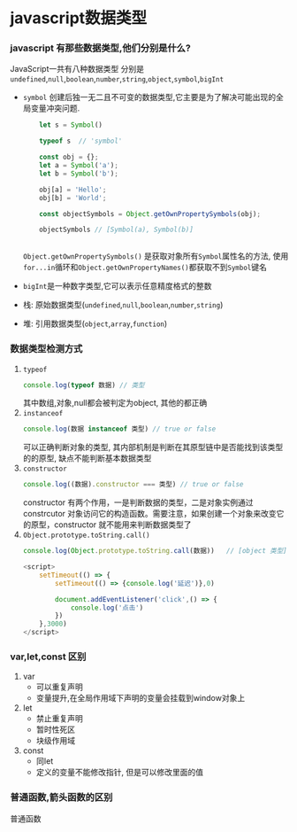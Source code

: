# javascript数据类型
### javascript 有那些数据类型,他们分别是什么?
JavaScript一共有八种数据类型
分别是 `undefined`,`null`,`boolean`,`number`,`string`,`object`,`symbol`,`bigInt`

- `symbol` 创建后独一无二且不可变的数据类型,它主要是为了解决可能出现的全局变量冲突问题.
    ```js
        let s = Symbol()

        typeof s  // 'symbol'

        const obj = {};
        let a = Symbol('a');
        let b = Symbol('b');

        obj[a] = 'Hello';
        obj[b] = 'World';

        const objectSymbols = Object.getOwnPropertySymbols(obj);

        objectSymbols // [Symbol(a), Symbol(b)]
        
    ```
    `Object.getOwnPropertySymbols()` 是获取对象所有`Symbol`属性名的方法, 使用`for...in`循环和`Object.getOwnPropertyNames()`都获取不到`Symbol`键名

- `bigInt`是一种数字类型,它可以表示任意精度格式的整数
- 栈: 原始数据类型(`undefined`,`null`,`boolean`,`number`,`string`)
- 堆: 引用数据类型(`object`,`array`,`function`)

### 数据类型检测方式
1. `typeof`
    ```js
    console.log(typeof 数据) // 类型
    ```
    其中数组,对象,null都会被判定为object, 其他的都正确
2. `instanceof`
    ```js
    console.log(数据 instanceof 类型) // true or false
    ```
    可以正确判断对象的类型, 其内部机制是判断在其原型链中是否能找到该类型的的原型, 缺点不能判断基本数据类型
3. `constructor`
    ```js
    console.log((数据).constructor === 类型) // true or false
    ```
    constructor 有两个作用，一是判断数据的类型，二是对象实例通过constrcutor 对象访问它的构造函数。需要注意，如果创建一个对象来改变它的原型，constructor 就不能用来判断数据类型了
4. `Object.prototype.toString.call()`
    ```js
    console.log(Object.prototype.toString.call(数据))   // [object 类型] : string

    <script>
        setTimeout(() => {
            setTimeout(() => {console.log('延迟')},0)

            document.addEventListener('click',() => {
                console.log('点击')
            })
        },3000)
    </script>
    ```


### var,let,const 区别
1. var
    - 可以重复声明
    - 变量提升,在全局作用域下声明的变量会挂载到window对象上
2. let 
    - 禁止重复声明
    - 暂时性死区
    - 块级作用域
3. const 
    - 同let
    - 定义的变量不能修改指针, 但是可以修改里面的值


### 普通函数,箭头函数的区别
普通函数